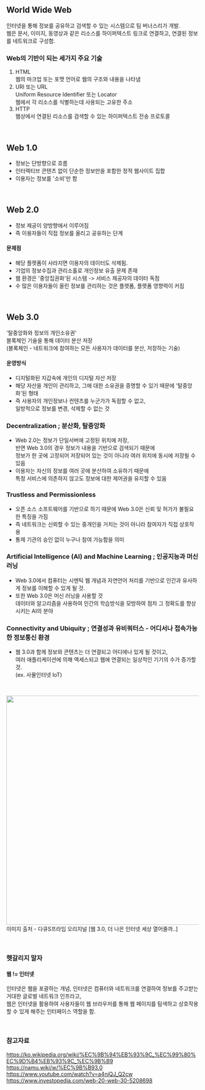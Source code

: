 ## World Wide Web
인터넷을 통해 정보를 공유하고 검색할 수 있는 시스템으로 팀 버너스리가 개발.<br/>
웹은 문서, 이미지, 동영상과 같은 리소스를 하이퍼텍스트 링크로 연결하고, 연결된 정보를 네트워크로 구성함. 

### Web의 기반이 되는 세가지 주요 기술
1.  HTML<br/>
웹의 마크업 또는 포맷 언어로 웹의 구조와 내용을 나타냄
2. URI 또는 URL<br/> 
Uniform Resource Identifier 또는 Locator<br/>
웹에서 각 리소스를 식별하는데 사용되는 고유한 주소
3. HTTP<br/>
웹상에서 연결된 리소스를 검색할 수 있는 하이퍼텍스트 전송 프로토콜

<br/>

## Web 1.0
- 정보는 단방향으로 흐름 
- 인터렉티브 콘텐츠 없이 단순한 정보만을 포함한 정적 웹사이트 집합
- 이용자는 정보를 '소비'만 함

<br/>

## Web 2.0
- 정보 제공이 양방향에서 이루어짐
- 즉 이용자들이 직접 정보를 올리고 공유하는 단계

#### 문제점
- 해당 플랫폼이 사라지면 이용자의 데이터도 삭제됨.
- 기업의 정보수집과 관리소홀로 개인정보 유출 문제 존재
- 웹 환경은 '중앙집권화'된 시스템 -> 서비스 제공자의 데이터 독점
- 수 많은 이용자들이 올린 정보를 관리하는 것은 플랫폼, 플랫폼 영향력이 커짐

<br/>

## Web 3.0
'탈중앙화와 정보의 개인소유권'<br/>
블록체인 기술을 통해 데이터 분산 저장<br/>
(블록체인 - 네트워크에 참여하는 모든 사용자가 데이터를 분산, 저장하는 기술)

#### 운영방식
- 디지털화된 지갑속에 개인의 디지털 자산 저장
- 해당 자산을 개인이 관리하고, 그에 대한 소유권을 증명할 수 있기 때문에 '탈중앙화'된 형태
- 즉 사용자의 개인정보나 컨텐츠를 누군가가 독점할 수 없고, <br/>
일방적으로 정보를 변경, 삭제할 수 없는 것

### Decentralization ; 분산화, 탈중앙화
- Web 2.0는 정보가 단일서버에 고정된 위치에 저장,<br/>
반면 Web 3.0의 경우 정보가 내용을 기반으로 검색되기 때문에 <br/>
정보가 한 곳에 고정되어 저장되어 있는 것이 아니라 여러 위치에 동시에 저장될 수 있음 <br/>
- 이용자는 자신의 정보를 여러 곳에 분산하여 소유하기 때문에<br/> 
특정 서비스에 의존하지 않고도 정보에 대한 제어권을 유지할 수 있음


### Trustless and Permissionless 
- 오픈 소스 소프트웨어를 기반으로 하기 때문에 Web 3.0은 신뢰 및 허가가 불필요한 특징을 가짐
- 즉 네트워크는 신뢰할 수 있는 중개인을 거치는 것이 아니라 참여자가 직접 상호작용
- 통제 기관의 승인 없이 누구나 참여 가능함을 의미


### Artificial Intelligence (AI) and Machine Learning ; 인공지능과 머신러닝
- Web 3.0에서 컴퓨터는 시멘틱 웹 개념과 자연언어 처리를 기반으로 인간과 유사하게 정보를 이해할 수 있게 될 것.
- 또한 Web 3.0은 머신 러닝을 사용할 것<br/>
데이터와 알고리즘을 사용하여 인간의 학습방식을 모방하여 점차 그 정확도를 향상시키는 AI의 분야


### Connectivity and Ubiquity ; 연결성과 유비쿼터스 - 어디서나 접속가능한 정보통신 환경
- 웹 3.0과 함께 정보와 콘텐츠는 더 연결되고 어디에나 있게 될 것이고,<br/> 
여러 애플리케이션에 의해 액세스되고 웹에 연결되는 일상적인 기기의 수가 증가할 것.<br/>
(ex. 사물인터넷 IoT)

<br/>

<image src="https://velog.velcdn.com/images/miniso/post/efae66e5-f707-46d3-a9b2-de6c91fbe799/image.png" width="600px"/><br/>
이미지 출처 - 다큐S프라임 오리지널 [웹 3.0, 더 나은 인터넷 세상 열어줄까..]

<br/>

### 헷갈리지 말자
#### 웹 != 인터넷
인터넷은 웹을 포괄하는 개념, 인터넷은 컴퓨터와 네트워크를 연결하여 정보를 주고받는 거대한 글로벌 네트워크 인프라고, <br/>
웹은 인터넷을 활용하여 사용자들이 웹 브라우저를 통해 웹 페이지를 탐색하고 상호작용할 수 있게 해주는 인터페이스 역할을 함.

<br/>

### 참고자료
https://ko.wikipedia.org/wiki/%EC%9B%94%EB%93%9C_%EC%99%80%EC%9D%B4%EB%93%9C_%EC%9B%B9<br/>
https://namu.wiki/w/%EC%9B%B93.0<br/>
https://www.youtube.com/watch?v=a4njQJ_Q2cw<br/>
https://www.investopedia.com/web-20-web-30-5208698<br/>